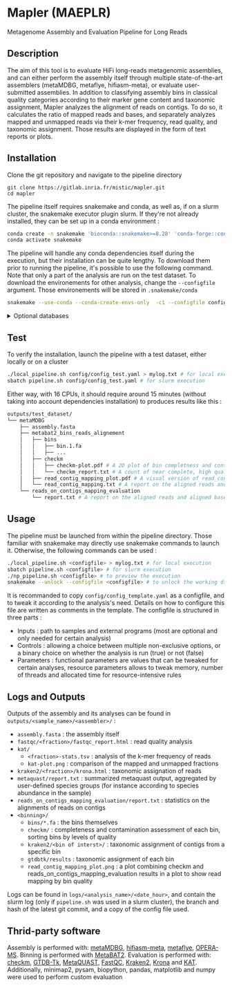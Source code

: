 # Mapler (MAEPLR)
Metagenome Assembly and Evaluation Pipeline for Long Reads


## Description
The aim of this tool is to evaluate HiFi long-reads metagenomic assemblies, and can either perform the assembly itself through multiple state-of-the-art assemblers (metaMDBG, metaflye, hifiasm-meta), or evaluate user-submitted assemblies. In addition to classifying assembly bins in classical quality categories according to their marker gene content and taxonomic assignment, Mapler analyzes the alignment of reads on contigs. To do so, it calculates the ratio of mapped reads and bases, and separately analyzes mapped and unmapped reads via their k-mer frequency, read quality, and taxonomic assignment. Those results are displayed in the form of text reports or plots.

## Installation

Clone the git repository and navigate to the pipeline directory
```
git clone https://gitlab.inria.fr/mistic/mapler.git
cd mapler
```

The pipeline itself requires snakemake and conda, as well as, if on a slurm cluster, the snakemake executor plugin slurm. If they're not already installed, they can be set up in a conda environment :

```bash
conda create -n snakemake 'bioconda::snakemake>=8.28' 'conda-forge::conda>=24.1.2' bioconda::snakemake-executor-plugin-slurm 
conda activate snakemake
```

The pipeline will handle any conda dependencies itself during the execution, but their installation can be quite lengthy.
To download them prior to running the pipeline, it's possible to use the following command.
Note that only a part of the analysis are run on the test dataset. 
To download the environements for other analysis, change the `--configfile` argument.
Those environements will be stored in `.snakemake/conda`

```bash
snakemake --use-conda --conda-create-envs-only  -c1 --configfile config/config_test.yaml
```

<details>
	<summary>Optional databases</summary>

   To run taxonomic assignment, both Kraken 2 (reads) and GTDB-Tk (bins) require external databases. If used, their path must be indicated in the configfile (kraken2db and gtdbtk_database).
   If not already aviable, several Kraken 2 databases are aviable [here](https://benlangmead.github.io/aws-indexes/k2), to be chosen depending on targeted taxa and aviable disk space. The GTDB-Tk reference data can be found [here](https://ecogenomics.github.io/GTDBTk/installing/index.html#installing-gtdbtk-reference-data).

</details>


## Test
To verify the installation, launch the pipeline with a test dataset, either locally or on a cluster
```bash
./local_pipeline.sh config/config_test.yaml > mylog.txt # for local execution
sbatch pipeline.sh config/config_test.yaml # for slurm execution
```
Either way, with 16 CPUs, it should require around 15 minutes (without taking into account dependencies installation) to produces results like this : 
```bash
outputs/test_dataset/
└── metaMDBG
    ├── assembly.fasta
    ├── metabat2_bins_reads_alignement
    │   ├── bins
    │   │   ├── bin.1.fa
    │   │   ├── ...
    │   ├── checkm
    │   │   ├── checkm-plot.pdf # A 2D plot of bin completness and contamination
    │   │   └── checkm_report.txt # A count of near complete, high quality, medium quality and low quality bins, followed by details on each bins
    │   ├── read_contig_mapping_plot.pdf # A visual version of read_contig_mapping.txt
    │   └── read_contig_mapping.txt # A report on the aligned reads and aligned bases ratios, split by bin quality
    └── reads_on_contigs_mapping_evaluation
        └── report.txt # A report on the aligned reads and aligned bases ratios
```


## Usage
The pipeline must be launched from within the pipeline directory. Those familiar with snakemake may directly use snakemake commands to launch it. Otherwise, the following commands can be used :  
```bash
./local_pipeline.sh <configfile> > mylog.txt # for local execution
sbatch pipeline.sh <configfile> # for slurm execution
./np_pipeline.sh <configfile> # to preview the execution
snakemake --unlock --configfile <configfile> # to unlock the working directory after a crash
```
It is recommanded to copy `config/config_template.yaml` as a configfile, and to tweak it according to the analysis's need. 
Details on how to configure this file are written as comments in the template. The configfile is structured in three parts :
- Inputs : path to samples and external programs (most are optional and only needed for certain analysis)
- Controls : allowing a choice between multiple non-exclusive options, or a binary choice on whether the analysis is run (true) or not (false)
- Parameters : functional parameters are values that can be tweaked for certain analyses, resource parameters allows to tweak memory, number of threads and allocated time for resource-intensive rules


## Logs and Outputs
Outputs of the assembly and its analyses can be found in `outputs/<sample_name>/<assembler>/` :
- `assembly.fasta` : the assembly itself
- `fastqc/<fraction>/fastqc_report.html` : read quality analysis
- `kat/`
   - `<fraction>-stats.tsv` : analysis of the k-mer frequency of reads
   - `kat-plot.png` : comparison of the mapped and unmapped fractions
- `kraken2/<fraction>/krona.html` : taxonomic assignation of reads
- `metaquast/report.txt` : summarized metaquast output, aggregated by user-defined species groups (for instance according to species abundance in the sample)
- `reads_on_contigs_mapping_evaluation/report.txt` : statistics on the alignments of reads on contigs
- `<binning>/`
   - `bins/*.fa` : the bins themselves
   - `checkm/` : completeness and contamination assessment of each bin, sorting bins by levels of quality
   - `kraken2/<bin of interst>/` : taxonomic assignment of contigs from a specific bin
   - `gtdbtk/results` : taxonomic assignment of each bin
   - `read_contig_mapping_plot.png` : a plot combining checkm and reads_on_contigs_mapping_evaluation results in a plot to show read mapping by bin quality


Logs can be found in `logs/<analysis_name>/<date_hour>`, and contain the slurm log (only if `pipeline.sh` was used in a slurm cluster), the branch and hash of the latest git commit, and a copy of the config file used.
   
## Thrid-party software
Assembly is performed with: [metaMDBG](https://github.com/GaetanBenoitDev/metaMDBG), [hifiasm-meta](https://github.com/xfengnefx/hifiasm-meta), [metaflye](https://github.com/mikolmogorov/Flye), [OPERA-MS](https://github.com/CSB5/OPERA-MS).
Binning is performed with [MetaBAT2](https://bitbucket.org/berkeleylab/metabat/src/master/).
Evaluation is performed with: [checkm](https://github.com/Ecogenomics/CheckM), [GTDB-Tk](https://github.com/Ecogenomics/GTDBTk), [MetaQUAST](https://github.com/ablab/quast), [FastQC](https://github.com/s-andrews/FastQC), [Kraken2](https://github.com/DerrickWood/kraken2), [Krona](https://github.com/marbl/Krona) and [KAT](https://github.com/TGAC/KAT).
Additionally, minimap2, pysam, biopython, pandas, matplotlib and numpy were used to perform custom evaluation




